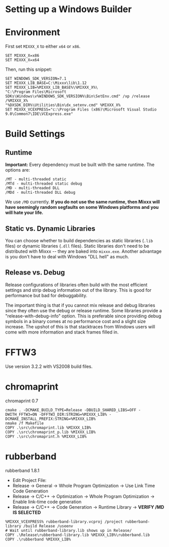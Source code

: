# Setting up a Windows Builder

# Environment

First set `MIXXX_X` to either `x64` or `x86`.

    SET MIXXX_X=x86
    SET MIXXX_X=x64

Then, run this snippet:

    SET WINDOWS_SDK_VERSION=7.1
    SET MIXXX_LIB_BASE=C:\Mixxx\lib\1.12
    SET MIXXX_LIB=%MIXXX_LIB_BASE%\%MIXXX_X%\
    "C:\Program Files\Microsoft SDKs\Windows\v%WINDOWS_SDK_VERSION%\Bin\SetEnv.cmd" /xp /release /%MIXXX_X%
    "%DXSDK_DIR%\Utilities\Bin\dx_setenv.cmd" %MIXXX_X%
    SET MIXXX_VCEXPRESS="c:\Program Files (x86)\Microsoft Visual Studio 9.0\Common7\IDE\VCExpress.exe"

# Build Settings

## Runtime

**Important:** Every dependency must be built with the same runtime. The
options are:

    /MT - multi-threaded static 
    /MTd - multi-threaded static debug
    /MD - multi-threaded DLL 
    /MDd - multi-threaded DLL debug

We use `/MD` currently. **If you do not use the same runtime, then Mixxx
will have seemingly random segfaults on some Windows platforms and you
will hate your life.**

## Static vs. Dynamic Libraries

You can choose whether to build dependencies as static libraries (`.lib`
files) or dynamic libraries (`.dll` files). Static libraries don't need
to be distributed with Mixxx -- they are baked into `mixxx.exe`. Another
advantage is you don't have to deal with Windows "DLL hell" as much.

## Release vs. Debug

Release configurations of libraries often build with the most efficient
settings and strip debug information out of the library. This is good
for performance but bad for debuggability.

The important thing is that if you cannot mix release and debug
libraries since they often use the debug or release runtime. Some
libraries provide a "release-with-debug-info" option. This is preferable
since providing debug symbols in a binary comes at no performance cost
and a slight size increase. The upshot of this is that stacktraces from
Windows users will come with more information and stack frames filled
in.

# FFTW3

Use version 3.2.2 with VS2008 build files.

# chromaprint

chromaprint 0.7

    cmake . -DCMAKE_BUILD_TYPE=Release -DBUILD_SHARED_LIBS=OFF -DWITH_FFTW3=ON -DFFTW3_DIR:STRING=%MIXXX_LIB% -DCMAKE_INSTALL_PREFIX:STRING=%MIXXX_LIB%
    nmake /f Makefile
    COPY .\src\chromaprint.lib %MIXXX_LIB%
    COPY .\src\chromaprint_p.lib %MIXXX_LIB%
    COPY .\src\chromaprint.h %MIXXX_LIB%

# rubberband

rubberband 1.8.1

  - Edit Project File:
  - Release -\> General -\> Whole Program Optimization -\> Use Link Time
    Code Generation
  - Release -\> C/C++ -\> Optimization -\> Whole Program Optimization
    -\> Enable link-time code generation
  - Release -\> C/C++ -\> Code Generation -\> Runtime Library -\>
    **VERIFY /MD IS SELECTED**

<!-- end list -->

    %MIXXX_VCEXPRESS% rubberband-library.vcproj /project rubberband-library /build Release /useenv 
    # Wait until rubberband-library.lib shows up in Release/
    COPY .\Release\rubberband-library.lib %MIXXX_LIB%\rubberband.lib
    COPY .\rubberband %MIXXX_LIB%
